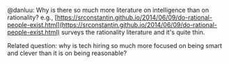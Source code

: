 @danluu: Why is there so much more literature on intelligence than on rationality? e.g., [https://srconstantin.github.io/2014/06/09/do-rational-people-exist.html](https://srconstantin.github.io/2014/06/09/do-rational-people-exist.html) surveys the rationality literature and it's quite thin.

  

Related question: why is tech hiring so much more focused on being smart and clever than it is on being reasonable?